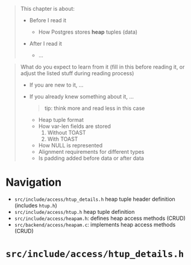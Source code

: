 > This chapter is about:
>
> * Before I read it
>
>   * How Postgres stores **heap** tuples (data)
>
> * After I read it
>   * ...

> What do you expect to learn from it (fill in this before reading it, or adjust
> the listed stuff during reading process)
>
> * If you are new to it, ...
> * If you already knew something about it, ... 
>   > tip: think more and read less in this case
>
>   * Heap tuple format
>   * How var-len fields are stored
>     1. Without TOAST
>     2. With TOAST
>   * How NULL is represented
>   * Alignment requirements for different types
>   * Is padding added before data or after data

# Navigation

* `src/include/access/htup_details.h` heap tuple header definition (includes `htup.h`)
* `src/include/access/htup.h` heap tuple definition
* `src/include/access/heapam.h`: defines heap access methods (CRUD)
* `src/backend/access/heapam.c`: implements heap access methods (CRUD)

# `src/include/access/htup_details.h`   


